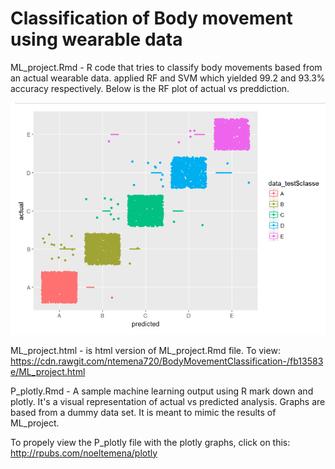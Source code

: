 # Classification of Body movement using wearable data


ML_project.Rmd - R code that tries to classify body movements based from an actual wearable data. applied RF and SVM which yielded 99.2 and 93.3% accuracy respectively. Below is the RF plot of actual vs preddiction.  

![Plot](https://github.com/ntemena720/BodyMovementClassification-/blob/master/plot.PNG)

ML_project.html - is html version of ML_project.Rmd file. To view: https://cdn.rawgit.com/ntemena720/BodyMovementClassification-/fb13583e/ML_project.html

P_plotly.Rmd - A sample machine learning output using R mark down and plotly. It's a visual representation of actual vs predicted analysis. Graphs are based from a dummy data set. It is meant to mimic the results of ML_project.

To propely view the P_plotly file with the plotly graphs, click on this: http://rpubs.com/noeltemena/plotly


